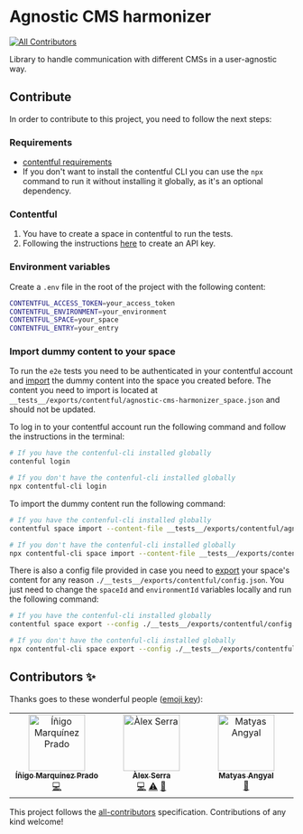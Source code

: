 # Agnostic CMS harmonizer
<!-- ALL-CONTRIBUTORS-BADGE:START - Do not remove or modify this section -->
[![All Contributors](https://img.shields.io/badge/all_contributors-3-orange.svg?style=flat-square)](#contributors-)
<!-- ALL-CONTRIBUTORS-BADGE:END -->

Library to handle communication with different CMSs in a user-agnostic way.

## Contribute

In order to contribute to this project, you need to follow the next steps:

### Requirements

- [contentful requirements](https://www.contentful.com/developers/docs/tutorials/cli/import-and-export/#requirements)
- If you don't want to install the contentful CLI you can use the `npx` command to run it without installing it globally, as it's an optional dependency.

### Contentful

1. You have to create a space in contentful to run the tests.
2. Following the instructions [here](https://www.contentful.com/developers/docs/references/authentication/#the-content-delivery-and-preview-api) to create an API key.

### Environment variables

Create a `.env` file in the root of the project with the following content:

```bash 
CONTENTFUL_ACCESS_TOKEN=your_access_token
CONTENTFUL_ENVIRONMENT=your_environment
CONTENTFUL_SPACE=your_space
CONTENTFUL_ENTRY=your_entry
```

### Import dummy content to your space

To run the `e2e` tests you need to be authenticated in your contentful account and [import](https://www.contentful.com/developers/docs/tutorials/cli/import-and-export/#importing-content) the dummy content into the space you created before. The content you need to import is located at `__tests__/exports/contentful/agnostic-cms-harmonizer_space.json` and should not be updated.

To log in to your contentful account run the following command and follow the instructions in the terminal:

```bash
# If you have the contenful-cli installed globally
contenful login

# If you don't have the contenful-cli installed globally
npx contentful-cli login
```

To import the dummy content run the following command:

```bash
# If you have the contenful-cli installed globally
contentful space import --content-file __tests__/exports/contentful/agnostic-cms-harmonizer_space.json --space-id <your-contentful-space-id>

# If you don't have the contenful-cli installed globally
npx contentful-cli space import --content-file __tests__/exports/contentful/agnostic-cms-harmonizer_space.json --space-id <your-contentful-space-id>
```

There is also a config file provided in case you need to [export](https://www.contentful.com/developers/docs/tutorials/cli/import-and-export/#exporting-content) your space's content for any reason `./__tests__/exports/contentful/config.json`. You just need to change the `spaceId` and `environmentId` variables locally and run the following command:

```bash
# If you have the contenful-cli installed globally
contentful space export --config ./__tests__/exports/contentful/config.json

# If you don't have the contenful-cli installed globally
npx contentful-cli space export --config ./__tests__/exports/contentful/config.json
```

## Contributors ✨

Thanks goes to these wonderful people ([emoji key](https://allcontributors.org/docs/en/emoji-key)):

<!-- ALL-CONTRIBUTORS-LIST:START - Do not remove or modify this section -->
<!-- prettier-ignore-start -->
<!-- markdownlint-disable -->
<table>
  <tbody>
    <tr>
      <td align="center" valign="top" width="14.28%"><a href="https://github.com/inigomarquinez"><img src="https://avatars.githubusercontent.com/u/25435858?v=4?s=100" width="100px;" alt="Íñigo Marquínez Prado"/><br /><sub><b>Íñigo Marquínez Prado</b></sub></a><br /><a href="https://github.com/onebeyond/agnostic-cms-harmonizer/commits?author=inigomarquinez" title="Code">💻</a></td>
      <td align="center" valign="top" width="14.28%"><a href="https://github.com/Bounteous17"><img src="https://avatars.githubusercontent.com/u/16175933?v=4?s=100" width="100px;" alt="Àlex Serra"/><br /><sub><b>Àlex Serra</b></sub></a><br /><a href="https://github.com/onebeyond/agnostic-cms-harmonizer/commits?author=Bounteous17" title="Code">💻</a> <a href="https://github.com/onebeyond/agnostic-cms-harmonizer/commits?author=Bounteous17" title="Tests">⚠️</a> <a href="https://github.com/onebeyond/agnostic-cms-harmonizer/commits?author=Bounteous17" title="Documentation">📖</a></td>
      <td align="center" valign="top" width="14.28%"><a href="https://www.one-beyond.com"><img src="https://avatars.githubusercontent.com/u/88377077?v=4?s=100" width="100px;" alt="Matyas Angyal"/><br /><sub><b>Matyas Angyal</b></sub></a><br /><a href="https://github.com/onebeyond/agnostic-cms-harmonizer/pulls?q=is%3Apr+reviewed-by%3Amatyasjay" title="Reviewed Pull Requests">👀</a></td>
    </tr>
  </tbody>
</table>

<!-- markdownlint-restore -->
<!-- prettier-ignore-end -->

<!-- ALL-CONTRIBUTORS-LIST:END -->

This project follows the [all-contributors](https://github.com/all-contributors/all-contributors) specification. Contributions of any kind welcome!